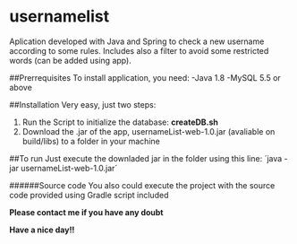 # usernamelist
Aplication developed with Java and Spring to check a new username according to some rules. 
Includes also a filter to avoid some restricted words (can be added using app).

##Prerrequisites
To install application, you need:
-Java 1.8
-MySQL 5.5 or above

##Installation
Very easy, just two steps:

1. Run the Script to initialize the database: **createDB.sh**
2. Download the .jar of the app, usernameList-web-1.0.jar (avaliable on build/libs) to a folder in your machine

##To run
Just execute the downladed jar in the folder using this line: ´java -jar usernameList-web-1.0.jar´

######Source code
You also could execute the project with the source code provided using Gradle script included

**Please contact me if you have any doubt**

**Have a nice day!!**
